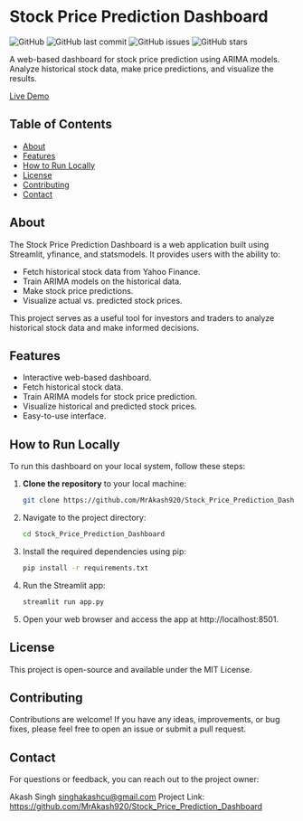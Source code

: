 # Stock Price Prediction Dashboard

![GitHub](https://img.shields.io/github/license/MrAkash920/Stock_Price_Prediction_Dashboard)
![GitHub last commit](https://img.shields.io/github/last-commit/MrAkash920/Stock_Price_Prediction_Dashboard)
![GitHub issues](https://img.shields.io/github/issues/MrAkash920/Stock_Price_Prediction_Dashboard)
![GitHub stars](https://img.shields.io/github/stars/MrAkash920/Stock_Price_Prediction_Dashboard?style=social)

A web-based dashboard for stock price prediction using ARIMA models. Analyze historical stock data, make price predictions, and visualize the results.

[Live Demo](https://spdbyakash.streamlit.app/)

## Table of Contents
- [About](#about)
- [Features](#features)
- [How to Run Locally](#how-to-run-locally)
- [License](#license)
- [Contributing](#contributing)
- [Contact](#contact)

## About

The Stock Price Prediction Dashboard is a web application built using Streamlit, yfinance, and statsmodels. It provides users with the ability to:

- Fetch historical stock data from Yahoo Finance.
- Train ARIMA models on the historical data.
- Make stock price predictions.
- Visualize actual vs. predicted stock prices.

This project serves as a useful tool for investors and traders to analyze historical stock data and make informed decisions.

## Features

- Interactive web-based dashboard.
- Fetch historical stock data.
- Train ARIMA models for stock price prediction.
- Visualize historical and predicted stock prices.
- Easy-to-use interface.


## How to Run Locally

To run this dashboard on your local system, follow these steps:

1. **Clone the repository** to your local machine:

   ```bash
   git clone https://github.com/MrAkash920/Stock_Price_Prediction_Dashboard.git
2. Navigate to the project directory:

    ```bash
    cd Stock_Price_Prediction_Dashboard
3. Install the required dependencies using pip:

    ```bash
    pip install -r requirements.txt
4. Run the Streamlit app:

   ```bash
   streamlit run app.py
5. Open your web browser and access the app at http://localhost:8501.

## License

This project is open-source and available under the MIT License.

## Contributing

Contributions are welcome! If you have any ideas, improvements, or bug fixes, please feel free to open an issue or submit a pull request.

## Contact

For questions or feedback, you can reach out to the project owner:

Akash Singh
singhakashcu@gmail.com
Project Link: https://github.com/MrAkash920/Stock_Price_Prediction_Dashboard
